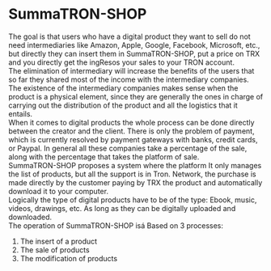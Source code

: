 # SummaTRON-SHOP
The goal is that users who have a digital product they want to sell do not need intermediaries like Amazon, Apple, Google, Facebook, Microsoft, etc., but directly they can insert them in SummaTRON-SHOP, put a price on TRX and you directly get the ingResos your sales to your TRON account.
<br>
The elimination of intermediary will increase the benefits of the users that so far they shared most of the income with the intermediary companies.
<br>
The existence of the intermediary companies makes sense when the product is a physical element, since they are generally the ones in charge of carrying out the distribution of the product and all the logistics that it entails.
<br>
When it comes to digital products the whole process can be done directly between the creator and the client. There is only the problem of payment, which is currently resolved by payment gateways with banks, credit cards, or Paypal. In general all these companies take a percentage of the sale, along with the percentage that takes the platform of sale.
<br>
SummaTRON-SHOP proposes a system where the platform It only manages the list of products, but all the support is in Tron. Network, the purchase is made directly by the customer paying by TRX the product and automatically download it to your computer.
<br>
Logically the type of digital products have to be of the type: Ebook, music, videos, drawings, etc. As long as they can be digitally uploaded and downloaded. 
<br>
The operation of SummaTRON-SHOP isá Based on 3 processes:
1)	The insert of a product
2)	The sale of products
3)	The modification of products
